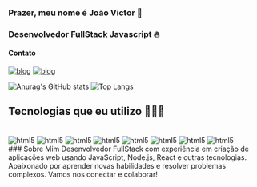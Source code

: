 ### Prazer, meu nome é João Victor 🧐

### Desenvolvedor FullStack Javascript 🔥
#### Contato
[![blog](https://img.shields.io/badge/Instagram-E4405F?style=for-the-badge&logo=instagram&logoColor=white)](https://www.instagram.com/j_vikctor/)
[![blog](https://img.shields.io/badge/LinkedIn-0077B5?style=for-the-badge&logo=linkedin&logoColor=white)](https://www.linkedin.com/in/jo%C3%A3o-victor-ferreira-silva-b77516231/)

![Anurag's GitHub stats](https://github-readme-stats.vercel.app/api?username=Jovicfs&show_icons=true&theme=tokyonight)
![Top Langs](https://github-readme-stats.vercel.app/api/top-langs/?username=Jovicfs&layout=compact&theme=tokyonight)






## Tecnologias que eu utilizo 👩🏻‍💻

<div style = "display:inline_block"></br>
    <img align= "center" alt="html5" src= "https://img.shields.io/badge/JavaScript-F7DF1E?style=for-the-badge&logo=javascript&logoColor=black" />
     <img align= "center" alt="html5" src= "https://img.shields.io/badge/Node.js-43853D?style=for-the-badge&logo=node.js&logoColor=white" />
     <img align= "center" alt="html5" src= "https://img.shields.io/badge/TypeScript-007ACC?style=for-the-badge&logo=typescript&logoColor=white" />
     <img align= "center" alt="html5" src= "https://img.shields.io/badge/HTML5-E34F26?style=for-the-badge&logo=html5&logoColor=white" />
     <img align= "center" alt="html5" src= "https://img.shields.io/badge/CSS3-1572B6?style=for-the-badge&logo=css3&logoColor=white" />
     <img align= "center" alt="html5" src= "https://img.shields.io/badge/React-20232A?style=for-the-badge&logo=react&logoColor=61DAFB" />
     <img align= "center" alt="html5" src= "https://img.shields.io/badge/MySQL-00000F?style=for-the-badge&logo=mysql&logoColor=white" />
     <img align= "center" alt="html5" src= "https://img.shields.io/badge/MongoDB-4EA94B?style=for-the-badge&logo=mongodb&logoColor=white" />
     
</div>
### Sobre Mim
Desenvolvedor FullStack com experiência em criação de aplicações web usando JavaScript, Node.js, React e outras tecnologias. Apaixonado por aprender novas habilidades e resolver problemas complexos. Vamos nos conectar e colaborar!




